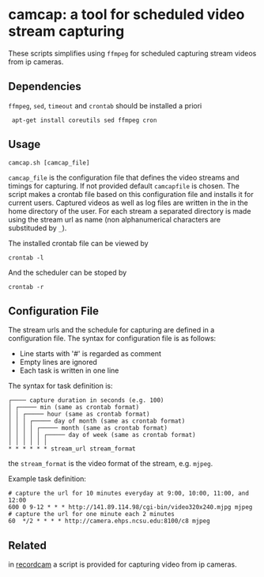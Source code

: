 # camcap: a tool for scheduled video stream capturing

These scripts simplifies using `ffmpeg` for scheduled capturing stream  videos from ip cameras.

## Dependencies

`ffmpeg`, `sed`, `timeout` and `crontab` should be installed a priori

```
 apt-get install coreutils sed ffmpeg cron
```
## Usage
```
camcap.sh [camcap_file]
```
`camcap_file` is the configuration file that defines the video streams and timings for capturing. If not provided default `camcapfile` is chosen. The script makes a crontab file based on this configuration file and installs it for current users. Captured videos as well as log files are written in the in the home directory of the user. For each stream a separated directory is made using the stream url as name (non alphanumerical characters are substituded by `_`).

The installed crontab file can be viewed by
```
crontab -l
```
And the scheduler can be stoped by
```
crontab -r
```
## Configuration File
The stream urls and the schedule for capturing are defined in a configuration file. The syntax for configuration file is as follows:

- Line starts with '#' is regarded as comment
- Empty lines are ignored
- Each task is written in one line

The syntax for task definition is:

```
┌──── capture duration in seconds (e.g. 100)
│ ┌───── min (same as crontab format)
│ │ ┌───── hour (same as crontab format)
│ │ │ ┌───── day of month (same as crontab format)
│ │ │ │ ┌───── month (same as crontab format)
│ │ │ │ │ ┌───── day of week (same as crontab format)
│ │ │ │ │ │
* * * * * * stream_url stream_format
```
the `stream_format` is the video format of the stream, e.g. `mjpeg`.

Example task definition:
```
# capture the url for 10 minutes everyday at 9:00, 10:00, 11:00, and 12:00
600 0 9-12 * * * http://141.89.114.98/cgi-bin/video320x240.mjpg mjpeg
# capture the url for one minute each 2 minutes
60  */2 * * * * http://camera.ehps.ncsu.edu:8100/c8 mjpeg
```
## Related
in [recordcam] a script is provided for capturing video from ip cameras.

[recordcam]: https://lucatnt.com/2014/08/record-and-archive-video-from-ip-cameras/ "Record and archive video from IP cameras"
